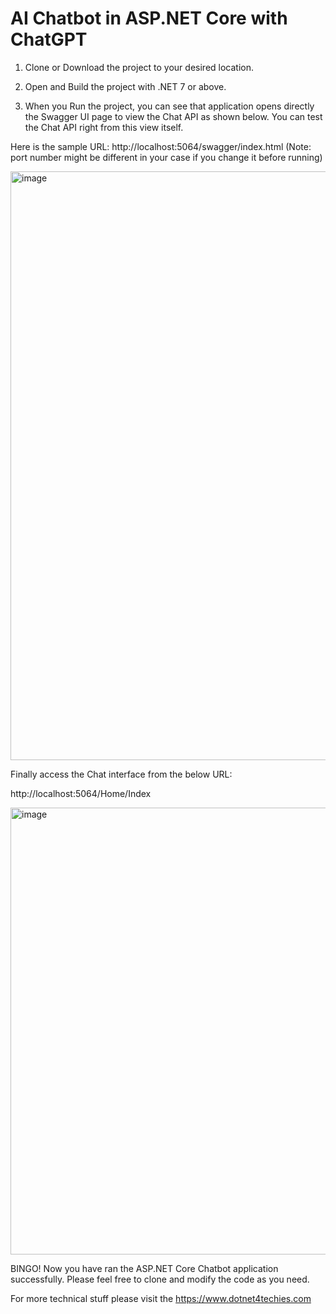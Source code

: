 # AI Chatbot in ASP.NET Core with ChatGPT

1. Clone or Download the project to your desired location.

2. Open and Build the project with .NET 7 or above.

3. When you Run the project, you can see that application opens directly the Swagger UI page to view the Chat API as shown below. You can test the Chat API right from this view itself.

Here is the sample URL: 
http://localhost:5064/swagger/index.html (Note: port number might be different in your case if you change it before running)

<img width="942" alt="image" src="https://user-images.githubusercontent.com/5236490/229293491-acb1889a-cf56-4384-a767-e7adc3e99574.png">

Finally access the Chat interface from the below URL:

http://localhost:5064/Home/Index

<img width="715" alt="image" src="https://user-images.githubusercontent.com/5236490/229293996-5cadeea3-702b-4cd4-bdb8-6c15c294acb7.png">

BINGO! Now you have ran the ASP.NET Core Chatbot application successfully. Please feel free to clone and modify the code as you need.

For more technical stuff please visit the https://www.dotnet4techies.com
